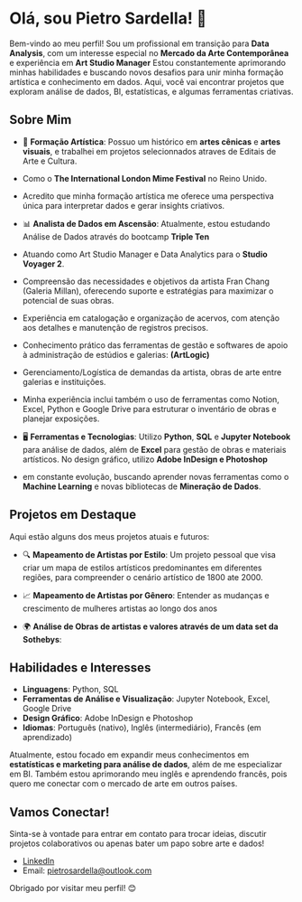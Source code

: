 # Olá, sou Pietro Sardella! 👋

Bem-vindo ao meu perfil! Sou um profissional em transição para **Data Analysis**,
com um interesse especial no **Mercado da Arte Contemporânea** e experiência em **Art Studio Manager** 
Estou constantemente aprimorando minhas habilidades e buscando novos desafios para unir minha formação artística e conhecimento em dados. 
Aqui, você vai encontrar projetos que exploram análise de dados, BI, estatísticas, e algumas ferramentas criativas.

## Sobre Mim

- 🎨 **Formação Artística**: Possuo um histórico em **artes cênicas** e **artes visuais**, e trabalhei em projetos selecionnados atraves de Editais de Arte e Cultura.
- Como o **The International London Mime Festival** no Reino Unido.
- Acredito que minha formação artística me oferece uma perspectiva única para interpretar dados e gerar insights criativos.
  
- 📊 **Analista de Dados em Ascensão**: Atualmente, estou estudando Análise de Dados através do bootcamp **Triple Ten**
- Atuando como Art Studio Manager e Data Analytics para o **Studio Voyager 2**.
- Compreensão das necessidades e objetivos da artista Fran Chang (Galeria Millan), oferecendo suporte e estratégias para maximizar o potencial de suas obras.
- Experiência em catalogação e organização de acervos, com atenção aos detalhes e manutenção de registros precisos.
- Conhecimento prático das ferramentas de gestão e softwares de apoio à administração de estúdios e galerias: **(ArtLogic)**
- Gerenciamento/Logística de demandas da artista, obras de arte entre galerias e instituições.
  
- Minha experiência inclui também o uso de ferramentas como Notion, Excel, Python e Google Drive para estruturar o inventário de obras e planejar exposições.

- 🖥 **Ferramentas e Tecnologias**: Utilizo **Python**, **SQL** e **Jupyter Notebook** para análise de dados, além de **Excel** para gestão de obras e materiais artísticos. No design gráfico, utilizo **Adobe InDesign e Photoshop**
- em constante evolução, buscando aprender novas ferramentas como o **Machine Learning** e novas bibliotecas de **Mineração de Dados**.

## Projetos em Destaque

Aqui estão alguns dos meus projetos atuais e futuros:

- 🔍 **Mapeamento de Artistas por Estilo**: Um projeto pessoal que visa criar um mapa de estilos artísticos predominantes em diferentes regiões, para compreender o cenário artístico de 1800 ate 2000.
  
- 📈 **Mapeamento de Artistas por Gênero**: Entender as mudanças e crescimento de mulheres artistas ao longo dos anos

- 🌍 **Análise de Obras de artistas e valores através de um data set da Sothebys**: 

## Habilidades e Interesses

- **Linguagens**: Python, SQL
- **Ferramentas de Análise e Visualização**: Jupyter Notebook, Excel, Google Drive
- **Design Gráfico**: Adobe InDesign e Photoshop
- **Idiomas**: Português (nativo), Inglês (intermediário), Francês (em aprendizado)
  
Atualmente, estou focado em expandir meus conhecimentos em **estatísticas e marketing para análise de dados**, além de me especializar em BI. Também estou aprimorando meu inglês e aprendendo francês, pois quero me conectar com o mercado de arte em outros países.

## Vamos Conectar!

Sinta-se à vontade para entrar em contato para trocar ideias, discutir projetos colaborativos ou apenas bater um papo sobre arte e dados!

- [LinkedIn](https://www.linkedin.com/in/pietro-sardella/)
- Email: pietrosardella@outlook.com

Obrigado por visitar meu perfil! 😊

<!---
PietroSardella/PietroSardella is a ✨ special ✨ repository because its `README.md` (this file) appears on your GitHub profile.
You can click the Preview link to take a look at your changes.
--->
